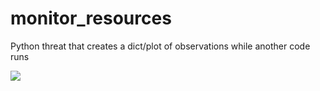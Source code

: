 # monitor_resources
Python threat that creates a dict/plot of observations while another code runs

![](https://raw.githubusercontent.com/ugurcandede/Under-Construction/master/under%20building/Capture.PNG)

